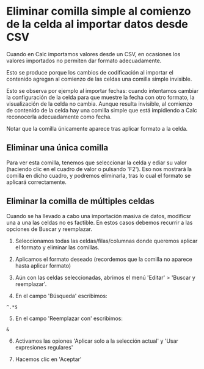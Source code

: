 # Eliminar comilla simple al comienzo de la celda al importar datos desde CSV

Cuando en Calc importamos valores desde un CSV, en ocasiones los valores importados no permiten dar formato adecuadamente.

Esto se produce porque los cambios de codificación al importar el contenido agregan al comienzo de las celdas una comilla simple invisible.

Esto se observa por ejemplo al importar fechas: cuando intentamos cambiar la configuración de la celda para que muestre la fecha con otro formato, la visualización de la celda no cambia.
Aunque resulta invisible, al comienzo de contenido de la celda hay una comilla simple que está impidiendo a Calc reconocerla adecuadamente como fecha.

Notar que la comilla únicamente aparece tras aplicar formato a la celda.

## Eliminar una única comilla

Para ver esta comilla, tenemos que seleccionar la celda y ediar su valor (haciendo clic en el cuadro de valor o pulsando 'F2'). Eso nos mostrará la comilla en dicho cuadro, y podremos eliminarla, tras lo cual el formato se aplicará correctamente.

## Eliminar la comilla de múltiples celdas

Cuando se ha llevado a cabo una importación masiva de datos, modificsr una a una las celdas no es factible. En estos casos debemos recurrir a las opciones de Buscar y reemplazar.

1. Seleccionamos todas las celdas/filas/columnas donde queremos aplicar el formato y eliminar las comillas.

2. Aplicamos el formato deseado (recordemos que la comilla no aparece hasta aplicar formato)

3. Aún con las celdas seleccionadas, abrimos el menú 'Editar' > 'Buscar y reemplazar'.

4. En el campo 'Búsqueda' escribimos:

```
^.*$
```

5. En el campo 'Reemplazar con' escribimos:

```
&
```

6. Activamos las opiones 'Aplicar solo a la selección actual' y 'Usar expresiones regulares'

7. Hacemos clic en 'Aceptar'
